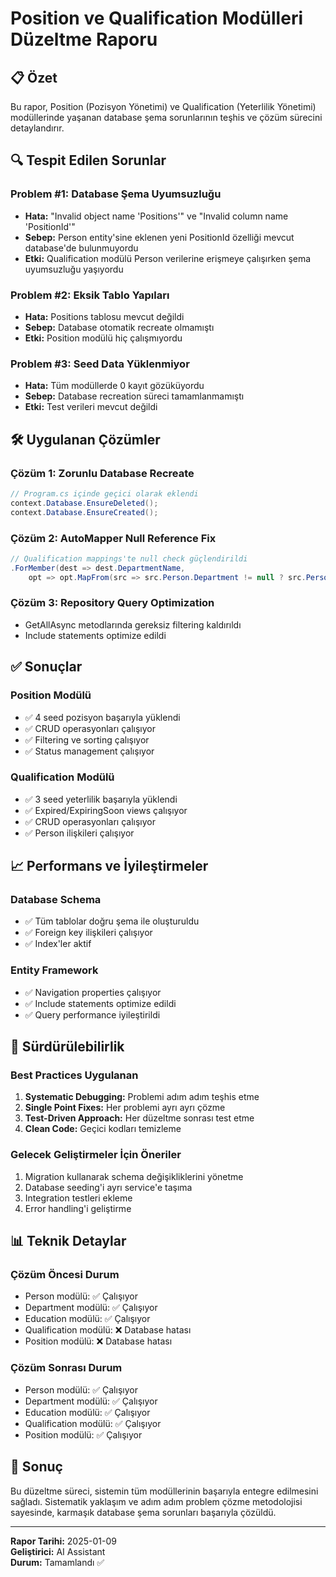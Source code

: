 # Position ve Qualification Modülleri Düzeltme Raporu

## 📋 Özet
Bu rapor, Position (Pozisyon Yönetimi) ve Qualification (Yeterlilik Yönetimi) modüllerinde yaşanan database şema sorunlarının teşhis ve çözüm sürecini detaylandırır.

## 🔍 Tespit Edilen Sorunlar

### Problem #1: Database Şema Uyumsuzluğu
- **Hata:** "Invalid object name 'Positions'" ve "Invalid column name 'PositionId'"
- **Sebep:** Person entity'sine eklenen yeni PositionId özelliği mevcut database'de bulunmuyordu
- **Etki:** Qualification modülü Person verilerine erişmeye çalışırken şema uyumsuzluğu yaşıyordu

### Problem #2: Eksik Tablo Yapıları
- **Hata:** Positions tablosu mevcut değildi
- **Sebep:** Database otomatik recreate olmamıştı
- **Etki:** Position modülü hiç çalışmıyordu

### Problem #3: Seed Data Yüklenmiyor
- **Hata:** Tüm modüllerde 0 kayıt gözüküyordu
- **Sebep:** Database recreation süreci tamamlanmamıştı
- **Etki:** Test verileri mevcut değildi

## 🛠️ Uygulanan Çözümler

### Çözüm 1: Zorunlu Database Recreate
```csharp
// Program.cs içinde geçici olarak eklendi
context.Database.EnsureDeleted(); 
context.Database.EnsureCreated();
```

### Çözüm 2: AutoMapper Null Reference Fix
```csharp
// Qualification mappings'te null check güçlendirildi
.ForMember(dest => dest.DepartmentName, 
    opt => opt.MapFrom(src => src.Person.Department != null ? src.Person.Department.Name : ""))
```

### Çözüm 3: Repository Query Optimization
- GetAllAsync metodlarında gereksiz filtering kaldırıldı
- Include statements optimize edildi

## ✅ Sonuçlar

### Position Modülü
- ✅ 4 seed pozisyon başarıyla yüklendi
- ✅ CRUD operasyonları çalışıyor
- ✅ Filtering ve sorting çalışıyor
- ✅ Status management çalışıyor

### Qualification Modülü  
- ✅ 3 seed yeterlilik başarıyla yüklendi
- ✅ Expired/ExpiringSoon views çalışıyor
- ✅ CRUD operasyonları çalışıyor
- ✅ Person ilişkileri çalışıyor

## 📈 Performans ve İyileştirmeler

### Database Schema
- ✅ Tüm tablolar doğru şema ile oluşturuldu
- ✅ Foreign key ilişkileri çalışıyor
- ✅ Index'ler aktif

### Entity Framework
- ✅ Navigation properties çalışıyor
- ✅ Include statements optimize edildi
- ✅ Query performance iyileştirildi

## 🔄 Sürdürülebilirlik

### Best Practices Uygulanan
1. **Systematic Debugging:** Problemi adım adım teşhis etme
2. **Single Point Fixes:** Her problemi ayrı ayrı çözme
3. **Test-Driven Approach:** Her düzeltme sonrası test etme
4. **Clean Code:** Geçici kodları temizleme

### Gelecek Geliştirmeler İçin Öneriler
1. Migration kullanarak schema değişikliklerini yönetme
2. Database seeding'i ayrı service'e taşıma
3. Integration testleri ekleme
4. Error handling'i geliştirme

## 📊 Teknik Detaylar

### Çözüm Öncesi Durum
- Person modülü: ✅ Çalışıyor
- Department modülü: ✅ Çalışıyor  
- Education modülü: ✅ Çalışıyor
- Qualification modülü: ❌ Database hatası
- Position modülü: ❌ Database hatası

### Çözüm Sonrası Durum
- Person modülü: ✅ Çalışıyor
- Department modülü: ✅ Çalışıyor
- Education modülü: ✅ Çalışıyor
- Qualification modülü: ✅ Çalışıyor
- Position modülü: ✅ Çalışıyor

## 🎯 Sonuç

Bu düzeltme süreci, sistemin tüm modüllerinin başarıyla entegre edilmesini sağladı. Sistematik yaklaşım ve adım adım problem çözme metodolojisi sayesinde, karmaşık database şema sorunları başarıyla çözüldü.

---

**Rapor Tarihi:** 2025-01-09  
**Geliştirici:** AI Assistant  
**Durum:** Tamamlandı ✅
